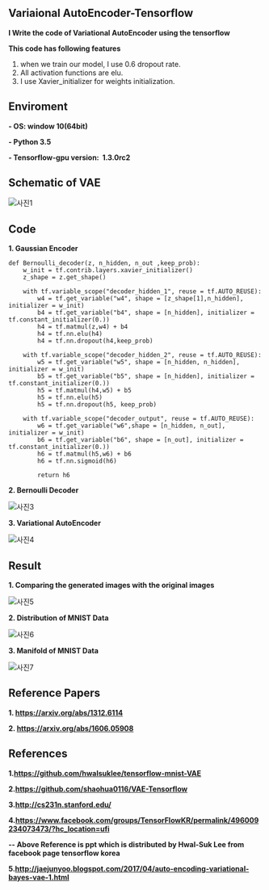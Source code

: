 ## Variaional AutoEncoder-Tensorflow

**I Write the code of Variational AutoEncoder using the tensorflow**

**This code has following features**
1. when we train our model, I use 0.6 dropout rate.
2. All activation functions are elu.
3. I use Xavier_initializer for weights initialization.


## Enviroment
**- OS: window 10(64bit)**

**- Python 3.5**

**- Tensorflow-gpu version:  1.3.0rc2**


## Schematic of VAE

![사진1](https://github.com/MINGUKKANG/VAE_tensorflow/blob/master/image/model.PNG)

## Code

**1. Gaussian Encoder**

```
def Bernoulli_decoder(z, n_hidden, n_out ,keep_prob):
    w_init = tf.contrib.layers.xavier_initializer()
    z_shape = z.get_shape()
    
    with tf.variable_scope("decoder_hidden_1", reuse = tf.AUTO_REUSE):
        w4 = tf.get_variable("w4", shape = [z_shape[1],n_hidden], initializer = w_init)
        b4 = tf.get_variable("b4", shape = [n_hidden], initializer = tf.constant_initializer(0.))
        h4 = tf.matmul(z,w4) + b4
        h4 = tf.nn.elu(h4)
        h4 = tf.nn.dropout(h4,keep_prob)
        
    with tf.variable_scope("decoder_hidden_2", reuse = tf.AUTO_REUSE):
        w5 = tf.get_variable("w5", shape = [n_hidden, n_hidden], initializer = w_init)
        b5 = tf.get_variable("b5", shape = [n_hidden], initializer = tf.constant_initializer(0.))
        h5 = tf.matmul(h4,w5) + b5
        h5 = tf.nn.elu(h5)
        h5 = tf.nn.dropout(h5, keep_prob)
        
    with tf.variable_scope("decoder_output", reuse = tf.AUTO_REUSE):
        w6 = tf.get_variable("w6",shape = [n_hidden, n_out], initializer = w_init)
        b6 = tf.get_variable("b6", shape = [n_out], initializer = tf.constant_initializer(0.))
        h6 = tf.matmul(h5,w6) + b6
        h6 = tf.nn.sigmoid(h6)
        
        return h6
```

**2. Bernoulli Decoder**

![사진3](https://github.com/MINGUKKANG/VAE_tensorflow/blob/master/image/Bernoulli_decorder.PNG)

**3. Variational AutoEncoder**

![사진4](https://github.com/MINGUKKANG/VAE_tensorflow/blob/master/image/Variational_Autoencoder.PNG)

## Result
**1. Comparing the generated images with the original images**

![사진5](https://github.com/MINGUKKANG/VAE_tensorflow/blob/master/image/Result1.PNG)

**2. Distribution of MNIST Data**

![사진6](https://github.com/MINGUKKANG/VAE_tensorflow/blob/master/image/result2.png)

**3. Manifold of MNIST Data**

![사진7](https://github.com/MINGUKKANG/VAE_tensorflow/blob/master/image/result3.png)

## Reference Papers
**1. https://arxiv.org/abs/1312.6114**

**2. https://arxiv.org/abs/1606.05908**

## References

**1.https://github.com/hwalsuklee/tensorflow-mnist-VAE**

**2.https://github.com/shaohua0116/VAE-Tensorflow**

**3.http://cs231n.stanford.edu/**

**4.https://www.facebook.com/groups/TensorFlowKR/permalink/496009234073473/?hc_location=ufi**

**-- Above Reference is ppt which is distributed by Hwal-Suk Lee from facebook page tensorflow korea**

**5.http://jaejunyoo.blogspot.com/2017/04/auto-encoding-variational-bayes-vae-1.html**

